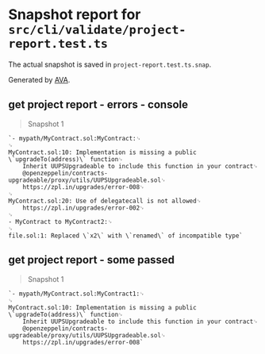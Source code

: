 # Snapshot report for `src/cli/validate/project-report.test.ts`

The actual snapshot is saved in `project-report.test.ts.snap`.

Generated by [AVA](https://avajs.dev).

## get project report - errors - console

> Snapshot 1

    `- mypath/MyContract.sol:MyContract:␊
    ␊
    MyContract.sol:10: Implementation is missing a public \`upgradeTo(address)\` function␊
        Inherit UUPSUpgradeable to include this function in your contract␊
        @openzeppelin/contracts-upgradeable/proxy/utils/UUPSUpgradeable.sol␊
        https://zpl.in/upgrades/error-008␊
    ␊
    MyContract.sol:20: Use of delegatecall is not allowed␊
        https://zpl.in/upgrades/error-002␊
    ␊
    - MyContract to MyContract2:␊
    ␊
    file.sol:1: Replaced \`x2\` with \`renamed\` of incompatible type`

## get project report - some passed

> Snapshot 1

    `- mypath/MyContract.sol:MyContract1:␊
    ␊
    MyContract.sol:10: Implementation is missing a public \`upgradeTo(address)\` function␊
        Inherit UUPSUpgradeable to include this function in your contract␊
        @openzeppelin/contracts-upgradeable/proxy/utils/UUPSUpgradeable.sol␊
        https://zpl.in/upgrades/error-008`
